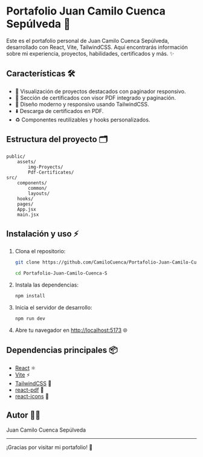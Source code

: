 # Portafolio Juan Camilo Cuenca Sepúlveda 🚀

Este es el portafolio personal de Juan Camilo Cuenca Sepúlveda, desarrollado con React, Vite, TailwindCSS. Aquí encontrarás información sobre mi experiencia, proyectos, habilidades, certificados y más. ✨

## Características 🛠️
- 📁 Visualización de proyectos destacados con paginador responsivo.
- 📄 Sección de certificados con visor PDF integrado y paginación.
- 🎨 Diseño moderno y responsivo usando TailwindCSS.
- ⬇️ Descarga de certificados en PDF.
- ♻️ Componentes reutilizables y hooks personalizados.

## Estructura del proyecto 🗂️
```
public/
    assets/
        img-Proyects/         
        Pdf-Certificates/      
src/
    components/
        common/                 
        layouts/               
    hooks/                    
    pages/                    
    App.jsx                   
    main.jsx                 
```

## Instalación y uso ⚡
1. Clona el repositorio:
     ```bash
     git clone https://github.com/CamiloCuenca/Portafolio-Juan-Camilo-Cuenca-S.git 

     cd Portafolio-Juan-Camilo-Cuenca-S
     ```
2. Instala las dependencias:
     ```bash
     npm install
     ```
3. Inicia el servidor de desarrollo:
     ```bash
     npm run dev
     ```
4. Abre tu navegador en [http://localhost:5173](http://localhost:5173) 🌐

## Dependencias principales 📦
- [React](https://react.dev/) ⚛️
- [Vite](https://vitejs.dev/) ⚡
- [TailwindCSS](https://tailwindcss.com/) 💨
- [react-pdf](https://github.com/wojtekmaj/react-pdf) 📄
- [react-icons](https://react-icons.github.io/react-icons/) 🎉

## Autor 👨‍💻
Juan Camilo Cuenca Sepúlveda

---

¡Gracias por visitar mi portafolio! 🙌
